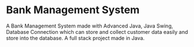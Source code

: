 # Bank Management System

A Bank Management System made with Advanced Java, Java Swing, Database Connection which can store and collect customer data easily and store into the database.
A full stack project made in Java.
